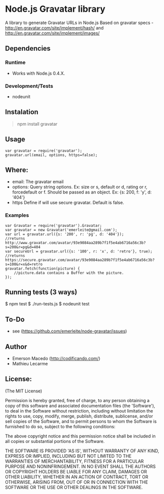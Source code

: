 Node.js Gravatar library
========================
A library to generate Gravatar URLs in Node.js
Based on gravatar specs - <http://en.gravatar.com/site/implement/hash/> and <http://en.gravatar.com/site/implement/images/>

Dependencies
------------

### Runtime
* Works with Node.js 0.4.X.

### Development/Tests
* nodeunit

Instalation
-----------
> npm install gravatar

Usage
------
    var gravatar = require('gravatar');
    gravatar.url(email, options, https=false);

## Where:
* email:
  The gravatar email
* options:
  Query string options. Ex: size or s, default or d, rating or r, forcedefault or f. 
  Should be passed as an object. Ex: {s: 200, f: 'y', d: '404'}
* https
  Define if will use secure gravatar. Default is false.

### Examples
    var Gravatar = require('gravatar').Gravatar;
    var gravatar = new Gravatar('emerleite@gmail.com');
    var url = gravatar.url({s: '200', r: 'pg', d: '404'});
    //returns http://www.gravatar.com/avatar/93e9084aa289b7f1f5e4ab6716a56c3b?s=200&r=pg&d=404
    var secureUrl = gravatar.url({s: '100', r: 'x', d: 'retro'}, true);
    //returns https://secure.gravatar.com/avatar/93e9084aa289b7f1f5e4ab6716a56c3b?s=100&r=x&d=retro
    gravatar.fetch(function(picture) {
        //picture.data contains a Buffer with the picture.
    });

Running tests (3 ways)
----------------------
$ npm test
$ ./run-tests.js
$ nodeunit test

To-Do
-----
* see (<https://github.com/emerleite/node-gravatar/issues>)

Author
------

* Emerson Macedo (<http://codificando.com/>)
* Mathieu Lecarme

License:
--------

(The MIT License)

Permission is hereby granted, free of charge, to any person obtaining
a copy of this software and associated documentation files (the
'Software'), to deal in the Software without restriction, including
without limitation the rights to use, copy, modify, merge, publish,
distribute, sublicense, and/or sell copies of the Software, and to
permit persons to whom the Software is furnished to do so, subject to
the following conditions:

The above copyright notice and this permission notice shall be
included in all copies or substantial portions of the Software.

THE SOFTWARE IS PROVIDED 'AS IS', WITHOUT WARRANTY OF ANY KIND,
EXPRESS OR IMPLIED, INCLUDING BUT NOT LIMITED TO THE WARRANTIES OF
MERCHANTABILITY, FITNESS FOR A PARTICULAR PURPOSE AND NONINFRINGEMENT.
IN NO EVENT SHALL THE AUTHORS OR COPYRIGHT HOLDERS BE LIABLE FOR ANY
CLAIM, DAMAGES OR OTHER LIABILITY, WHETHER IN AN ACTION OF CONTRACT,
TORT OR OTHERWISE, ARISING FROM, OUT OF OR IN CONNECTION WITH THE
SOFTWARE OR THE USE OR OTHER DEALINGS IN THE SOFTWARE.
